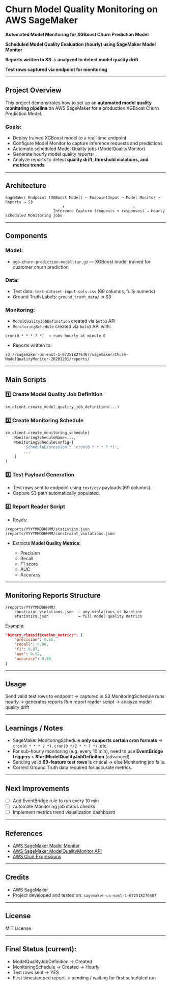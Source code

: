 # Churn Model Quality Monitoring on AWS SageMaker

 **Automated Model Monitoring for XGBoost Churn Prediction Model**
 
 **Scheduled Model Quality Evaluation (hourly) using SageMaker Model Monitor**
 
 **Reports written to S3 → analyzed to detect model quality drift**
 
 **Test rows captured via endpoint for monitoring**

---

## Project Overview

This project demonstrates how to set up an **automated model quality monitoring pipeline** on AWS SageMaker for a production XGBoost Churn Prediction Model.

### Goals:

*  Deploy trained XGBoost model to a real-time endpoint
*  Configure Model Monitor to capture inference requests and predictions
*  Automate scheduled Model Quality jobs (ModelQualityMonitor)
*  Generate hourly model quality reports
*  Analyze reports to detect **quality drift, threshold violations, and metrics trends**

---

## Architecture

```plaintext
SageMaker Endpoint (XGBoost Model) ← EndpointInput → Model Monitor → Reports → S3
                         ↑                              ↓
                     Inference Capture (requests + responses) → Hourly scheduled Monitoring jobs
```

---

## Components

### Model:

* `xgb-churn-prediction-model.tar.gz` — XGBoost model trained for customer churn prediction

### Data:

* Test data: `test-dataset-input-cols.csv` (69 columns, fully numeric)
* Ground Truth Labels: `ground_truth_data/` in S3

### Monitoring:

* `ModelQualityJobDefinition` created via `boto3` API
* `MonitoringSchedule` created via `boto3` API with:

```cron
cron(0 * * * ? *)  → runs hourly at minute 0
```

* Reports written to:

```text
s3://sagemaker-us-east-1-672518276407/sagemaker/Churn-ModelQualityMonitor-20201201/reports/
```

---

## Main Scripts

### 1️⃣ Create Model Quality Job Definition

```python
sm_client.create_model_quality_job_definition(...)
```

### 2️⃣ Create Monitoring Schedule

```python
sm_client.create_monitoring_schedule(
    MonitoringScheduleName=...,
    MonitoringScheduleConfig={
        'ScheduleExpression': 'cron(0 * * * ? *)',
        ...
    }
)
```

### 3️⃣ Test Payload Generation

* Test rows sent to endpoint using `text/csv` payloads (69 columns).
* Capture S3 path automatically populated.

### 4️⃣ Report Reader Script

* Reads:

```text
/reports/YYYYMMDDHHMM/statistics.json
/reports/YYYYMMDDHHMM/constraint_violations.json
```

* Extracts **Model Quality Metrics**:

  * Precision
  * Recall
  * F1 score
  * AUC
  * Accuracy

---

## Monitoring Reports Structure

```text
/reports/YYYYMMDDHHMM/
    constraint_violations.json  → any violations vs baseline
    statistics.json             → full model quality metrics
```

Example:

```json
"binary_classification_metrics": {
    "precision": 0.85,
    "recall": 0.90,
    "f1": 0.87,
    "auc": 0.92,
    "accuracy": 0.88
}
```

---

## Usage

 Send valid test rows to endpoint → captured in S3
 MonitoringSchedule runs hourly → generates reports
 Run report reader script → analyze model quality drift

---

## Learnings / Notes

*  SageMaker MonitoringSchedule **only supports certain cron formats** → `cron(0 * * * ? *)`, `cron(0 */2 * * ? *)`, etc.
*  For sub-hourly monitoring (e.g. every 10 min), need to use **EventBridge triggers + StartModelQualityJobDefinition** (advanced).
*  Sending valid **69-feature test rows** is critical → else Monitoring job fails.
*  Correct Ground Truth data required for accurate metrics.

---

## Next Improvements

* [ ] Add EventBridge rule to run every 10 min
* [ ] Automate Monitoring job status checks
* [ ] Implement metrics trend visualization dashboard

---

## References

* [AWS SageMaker Model Monitor](https://docs.aws.amazon.com/sagemaker/latest/dg/model-monitor.html)
* [AWS SageMaker ModelQualityMonitor API](https://boto3.amazonaws.com/v1/documentation/api/latest/reference/services/sagemaker.html#SageMaker.Client.create_model_quality_job_definition)
* [AWS Cron Expressions](https://docs.aws.amazon.com/AmazonCloudWatch/latest/events/ScheduledEvents.html)

---

## Credits

* AWS SageMaker
* Project developed and tested on: `sagemaker-us-east-1-672518276407`

---

## License

MIT License

---

## Final Status (current):

- ModelQualityJobDefinition → Created
- MonitoringSchedule → Created → Hourly
- Test rows sent → YES
- First timestamped report → pending / waiting for first scheduled run
